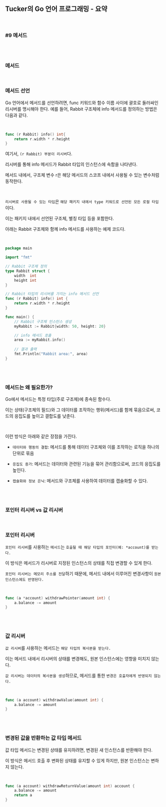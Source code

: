 ## Tucker의 Go 언어 프로그래밍 - 요약

<br>

### #9 메서드

<br><br>

### 메서드

<br>

### 메서드 선언

Go 언어에서 메서드를 선언하려면, func 키워드와 함수 이름 사이에 괄호로 둘러싸인 리시버를 명시해야 한다. 예를 들어, Rabbit 구조체에 info 메서드를 정의하는 방법은 다음과 같다.

<br>

```go
func (r Rabbit) info() int{
    return r.width * r.height
}
```

여기서, `(r Rabbit) 부분이 리시버`다. 

리시버를 통해 info 메서드가 Rabbit 타입의 인스턴스에 속함을 나타낸다. 

메서드 내에서, 구조체 변수 r은 해당 메서드의 스코프 내에서 사용될 수 있는 변수처럼 동작한다.

<br>

`리시버로 사용될 수 있는 타입`은 `해당 패키지 내에서 type 키워드로 선언된 모든 로컬 타입`이다. 

이는 패키지 내에서 선언된 구조체, 별칭 타입 등을 포함한다.

아래는 Rabbit 구조체와 함께 info 메서드를 사용하는 예제 코드다.

<br>

```go
package main

import "fmt"

// Rabbit 구조체 정의
type Rabbit struct {
    width  int
    height int
}

// Rabbit 타입의 리시버를 가지는 info 메서드 선언
func (r Rabbit) info() int {
    return r.width * r.height
}

func main() {
    // Rabbit 구조체 인스턴스 생성
    myRabbit := Rabbit{width: 50, height: 20}

    // info 메서드 호출
    area := myRabbit.info()
    
    // 결과 출력
    fmt.Println("Rabbit area:", area)
}
```

<br><br>

### 메서드는 왜 필요한가?

Go에서 메서드는 특정 타입(주로 구조체)에 종속된 함수다. 

이는 상태(구조체의 필드)와 그 데이터를 조작하는 행위(메서드)를 함께 묶음으로써, 코드의 응집도를 높이고 결합도를 낮춘다. 

<br>

이런 방식은 아래와 같은 장점을 가진다.

* `데이터와 행동의 결합`: 메서드를 통해 데이터 구조체와 이를 조작하는 로직을 하나의 단위로 묶음


* `응집도 증가`: 메서드는 데이터와 관련된 기능을 묶어 관리함으로써, 코드의 응집도를 높인다.


* `캡슐화와 정보 은닉`: 메서드와 구조체를 사용하여 데이터를 캡슐화할 수 있다.

<br><br>

### 포인터 리시버 vs 값 리시버

<br>

### 포인터 리시버

`포인터 리시버`를 사용하는 `메서드`는 `호출될 때 해당 타입의 포인터(예: *account)를 받는다.` 

이 방식은 메서드가 리시버로 지정된 인스턴스의 상태를 직접 변경할 수 있게 한다. 

`포인터 리시버는 메모리 주소를 전달`하기 때문에, 메서드 내에서 이루어진 변경사항이 `원본 인스턴스에도 반영된다.`

<br>

```go
func (a *account) withdrawPointer(amount int) {
    a.balance -= amount
}
```

<br><br>

### 값 리시버

`값 리시버`를 사용하는 메서드는 `해당 타입의 복사본을 받는다. `

이는 메서드 내에서 리시버의 상태를 변경해도, 원본 인스턴스에는 영향을 미치지 않는다. 

`값 리시버는 데이터의 복사본을 생성`하므로, 메서드를 통한 `변경은 호출자에게 반영되지 않는다.`

<br>

```go
func (a account) withdrawValue(amount int) {
    a.balance -= amount
}
```

<br><br>

### 변경된 값을 반환하는 값 타입 메서드

값 타입 메서드는 변경된 상태를 유지하려면, 변경된 새 인스턴스를 반환해야 한다. 

이 방식은 메서드 호출 후 변화된 상태를 유지할 수 있게 하지만, 원본 인스턴스는 변하지 않는다.

<br>

```go
func (a account) withdrawReturnValue(amount int) account {
    a.balance -= amount
    return a
}
```

<br><br>